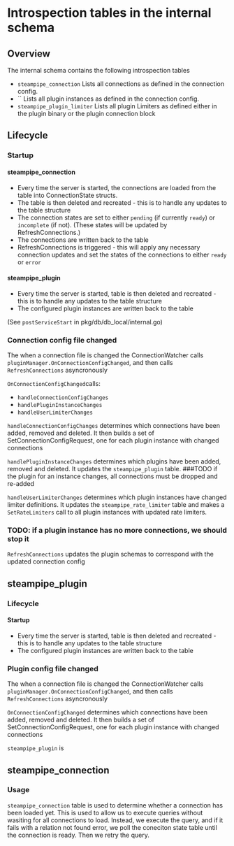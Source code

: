 # Introspection tables in the internal schema

## Overview
The internal schema contains the following introspection tables

- `steampipe_connection`
Lists all connections as defined in the connection config. 
- ``
Lists all plugin instances as defined in the connection config.
- `steampipe_plugin_limiter`
Lists all plugin Limiters as defined either in the plugin binary or the plugin connection block


## Lifecycle

### Startup
#### steampipe_connection
- Every time the server is started, the connections are loaded from the table into ConnectionState structs. 
- The table is then deleted and recreated - this is to handle any updates to the table structure
- The connection states are set to either `pending` (if currently `ready`) or `incomplete` (if not).
  (These states will be updated by RefreshConnections.)
- The connections are written back to the table
- RefreshConnections is triggered - this will apply any necessary connection updates and set the states of the connections 
to either `ready` or `error`

#### steampipe_plugin
- Every time the server is started, table is then deleted and recreated - this is to handle any updates to the table structure
- The configured plugin instances are written back to the table


(See `postServiceStart` in pkg/db/db_local/internal.go)

### Connection config file changed

The when a connection file is changed the ConnectionWatcher calls `pluginManager.OnConnectionConfigChanged`, and then calls 
`RefreshConnections` asyncronously

`OnConnectionConfigChanged`calls:
- `handleConnectionConfigChanges`
- `handlePluginInstanceChanges`
- `handleUserLimiterChanges`


`handleConnectionConfigChanges` determines which connections have been added, removed and deleted. It then builds a set of SetConnectionConfigRequest, one for each plugin instance with changed connections

`handlePluginInstanceChanges` determines which plugins have been added, removed and deleted. 
It updates the `steampipe_plugin` table.
###TODO if the plugin for an instance changes, all connections must be dropped and re-added  



`handleUserLimiterChanges` determines which plugin instances have changed limiter definitions. 
It updates the `steampipe_rate_limiter` table and makes a `SetRateLimiters` call to all plugin instances 
with updated rate limiters.  


### TODO: if a plugin instance has no more connections, we should stop it

`RefreshConnections` updates the plugin schemas to correspond with the updated connection config


## steampipe_plugin

### Lifecycle
#### Startup
- Every time the server is started, table is then deleted and recreated - this is to handle any updates to the table structure
- The configured plugin instances are written back to the table

### Plugin config file changed

The when a connection file is changed the ConnectionWatcher calls `pluginManager.OnConnectionConfigChanged`, and then calls
`RefreshConnections` asyncronously

`OnConnectionConfigChanged` determines which connections have been added, removed and deleted.
It then builds a set of SetConnectionConfigRequest, one for each plugin instance with changed connections


`steampipe_plugin` is  





## steampipe_connection

### Usage

`steampipe_connection` table is used to determine whether a connection has been loaded yet.
This is used to allow us to execute queries without wasiting for all connections to load. Instead, we execute the query,
and if it fails with a relation not found error, we poll the coneciton state table until the connection is ready.
Then we retry the query. 
